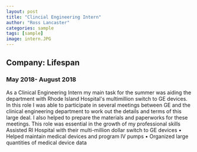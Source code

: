 ```yaml
---
layout: post
title: "Clincial Engineering Intern"
author: "Ross Lancaster"
categories: sample
tags: [sample]
image: intern.JPG
---
```


## Company: Lifespan
### May 2018- August 2018

As a Clinical Engineering Intern my main task for the summer was aiding the department with Rhode Island Hospital's multimillion switch to GE devices. In this role I was able to participate in several meetings between GE and the clinical engineering department to work out the details and terms of this large deal. I also helped to prepare the materials and paperworks for these meetings. This role was essential in the growth of my professional skills
Assisted RI Hospital with their multi-million dollar switch to GE devices
• Helped maintain medical devices and program IV pumps
• Organized large quantities of medical device data
